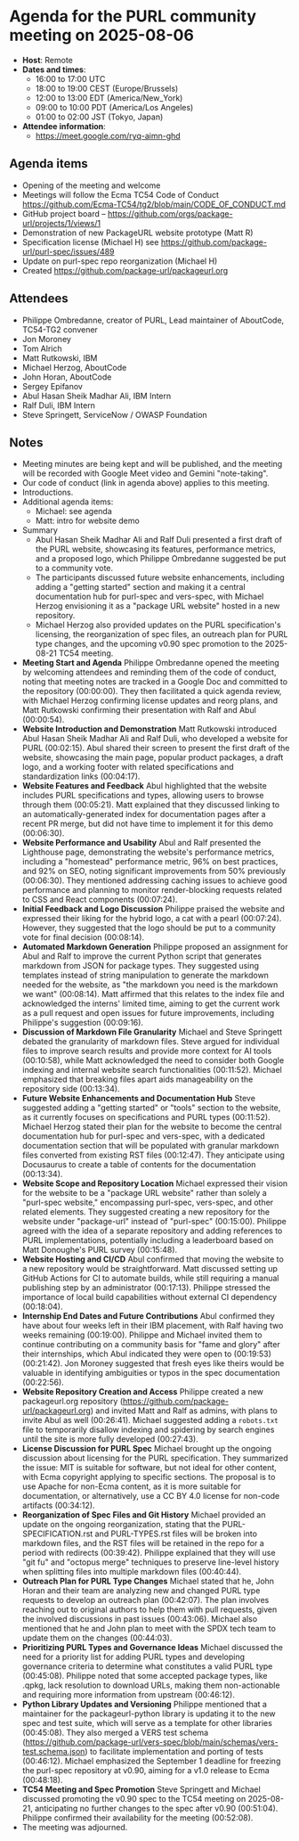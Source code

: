 # Agenda for the PURL community meeting on 2025-08-06

- **Host**: Remote
- **Dates and times**:
  - 16:00 to 17:00 UTC
  - 18:00 to 19:00 CEST (Europe/Brussels)
  - 12:00 to 13:00 EDT (America/New_York)
  - 09:00 to 10:00 PDT (America/Los Angeles)
  - 01:00 to 02:00 JST (Tokyo, Japan)
- **Attendee information**:
  - https://meet.google.com/ryq-aimn-ghd

## Agenda items

- Opening of the meeting and welcome
- Meetings will follow the Ecma TC54 Code of Conduct https://github.com/Ecma-TC54/tg2/blob/main/CODE_OF_CONDUCT.md
- GitHub project board – https://github.com/orgs/package-url/projects/1/views/1
- Demonstration of new PackageURL website prototype (Matt R)
- Specification license (Michael H) see https://github.com/package-url/purl-spec/issues/489
- Update on purl-spec repo reorganization (Michael H)
- Created https://github.com/package-url/packageurl.org

## Attendees

- Philippe Ombredanne, creator of PURL, Lead maintainer of AboutCode, TC54-TG2 convener
- Jon Moroney
- Tom Alrich
- Matt Rutkowski, IBM
- Michael Herzog, AboutCode
- John Horan, AboutCode
- Sergey Epifanov
- Abul Hasan Sheik Madhar Ali, IBM Intern
- Ralf Duli, IBM Intern
- Steve Springett, ServiceNow / OWASP Foundation

## Notes

- Meeting minutes are being kept and will be published, and the meeting will be recorded with Google Meet video and Gemini "note-taking".
- Our code of conduct (link in agenda above) applies to this meeting.
- Introductions.
- Additional agenda items:
  - Michael: see agenda
  - Matt: intro for website demo
- Summary
  - Abul Hasan Sheik Madhar Ali and Ralf Duli presented a first draft of the PURL website, showcasing its features, performance metrics, and a proposed logo, which Philippe Ombredanne suggested be put to a community vote.
  - The participants discussed future website enhancements, including adding a "getting started" section and making it a central documentation hub for purl-spec and vers-spec, with Michael Herzog envisioning it as a "package URL website" hosted in a new repository.
  - Michael Herzog also provided updates on the PURL specification's licensing, the reorganization of spec files, an outreach plan for PURL type changes, and the upcoming v0.90 spec promotion to the 2025-08-21 TC54 meeting.
- **Meeting Start and Agenda** Philippe Ombredanne opened the meeting by welcoming attendees and reminding them of the code of conduct, noting that meeting notes are tracked in a Google Doc and committed to the repository (00:00:00). They then facilitated a quick agenda review, with Michael Herzog confirming license updates and reorg plans, and Matt Rutkowski confirming their presentation with Ralf and Abul (00:00:54).
- **Website Introduction and Demonstration** Matt Rutkowski introduced Abul Hasan Sheik Madhar Ali and Ralf Duli, who developed a website for PURL (00:02:15). Abul shared their screen to present the first draft of the website, showcasing the main page, popular product packages, a draft logo, and a working footer with related specifications and standardization links (00:04:17).
- **Website Features and Feedback** Abul highlighted that the website includes PURL specifications and types, allowing users to browse through them (00:05:21). Matt explained that they discussed linking to an automatically-generated index for documentation pages after a recent PR merge, but did not have time to implement it for this demo (00:06:30).
- **Website Performance and Usability** Abul and Ralf presented the Lighthouse page, demonstrating the website's performance metrics, including a "homestead" performance metric, 96% on best practices, and 92% on SEO, noting significant improvements from 50% previously (00:06:30). They mentioned addressing caching issues to achieve good performance and planning to monitor render-blocking requests related to CSS and React components (00:07:24).
- **Initial Feedback and Logo Discussion** Philippe praised the website and expressed their liking for the hybrid logo, a cat with a pearl (00:07:24). However, they suggested that the logo should be put to a community vote for final decision (00:08:14).
- **Automated Markdown Generation** Philippe proposed an assignment for Abul and Ralf to improve the current Python script that generates markdown from JSON for package types. They suggested using templates instead of string manipulation to generate the markdown needed for the website, as "the markdown you need is the markdown we want" (00:08:14). Matt affirmed that this relates to the index file and acknowledged the interns' limited time, aiming to get the current work as a pull request and open issues for future improvements, including Philippe's suggestion (00:09:16).
- **Discussion of Markdown File Granularity** Michael and Steve Springett debated the granularity of markdown files. Steve argued for individual files to improve search results and provide more context for AI tools (00:10:58), while Matt acknowledged the need to consider both Google indexing and internal website search functionalities (00:11:52). Michael emphasized that breaking files apart aids manageability on the repository side (00:13:34).
- **Future Website Enhancements and Documentation Hub** Steve suggested adding a "getting started" or "tools" section to the website, as it currently focuses on specifications and PURL types (00:11:52). Michael Herzog stated their plan for the website to become the central documentation hub for purl-spec and vers-spec, with a dedicated documentation section that will be populated with granular markdown files converted from existing RST files (00:12:47). They anticipate using Docusaurus to create a table of contents for the documentation (00:13:34).
- **Website Scope and Repository Location** Michael expressed their vision for the website to be a "package URL website" rather than solely a "purl-spec website," encompassing purl-spec, vers-spec, and other related elements. They suggested creating a new repository for the website under "package-url" instead of "purl-spec" (00:15:00). Philippe agreed with the idea of a separate repository and adding references to PURL implementations, potentially including a leaderboard based on Matt Donoughe's PURL survey (00:15:48).
- **Website Hosting and CI/CD** Abul confirmed that moving the website to a new repository would be straightforward. Matt discussed setting up GitHub Actions for CI to automate builds, while still requiring a manual publishing step by an administrator (00:17:13). Philippe stressed the importance of local build capabilities without external CI dependency (00:18:04).
- **Internship End Dates and Future Contributions** Abul confirmed they have about four weeks left in their IBM placement, with Ralf having two weeks remaining (00:19:00). Philippe and Michael invited them to continue contributing on a community basis for "fame and glory" after their internships, which Abul indicated they were open to (00:19:53) (00:21:42). Jon Moroney suggested that fresh eyes like theirs would be valuable in identifying ambiguities or typos in the spec documentation (00:22:56).
- **Website Repository Creation and Access** Philippe created a new packageurl.org repository (https://github.com/package-url/packageurl.org) and invited Matt and Ralf as admins, with plans to invite Abul as well (00:26:41). Michael suggested adding a `robots.txt` file to temporarily disallow indexing and spidering by search engines until the site is more fully developed (00:27:43).
- **License Discussion for PURL Spec** Michael brought up the ongoing discussion about licensing for the PURL specification. They summarized the issue: MIT is suitable for software, but not ideal for other content, with Ecma copyright applying to specific sections. The proposal is to use Apache for non-Ecma content, as it is more suitable for documentation, or alternatively, use a CC BY 4.0 license for non-code artifacts (00:34:12).
- **Reorganization of Spec Files and Git History** Michael provided an update on the ongoing reorganization, stating that the PURL-SPECIFICATION.rst and PURL-TYPES.rst files will be broken into markdown files, and the RST files will be retained in the repo for a period with redirects (00:39:42). Philippe explained that they will use "git fu" and "octopus merge" techniques to preserve line-level history when splitting files into multiple markdown files (00:40:44).
- **Outreach Plan for PURL Type Changes** Michael stated that he, John Horan and their team are analyzing new and changed PURL type requests to develop an outreach plan (00:42:07). The plan involves reaching out to original authors to help them with pull requests, given the involved discussions in past issues (00:43:06). Michael also mentioned that he and John plan to meet with the SPDX tech team to update them on the changes (00:44:03).
- **Prioritizing PURL Types and Governance Ideas** Michael discussed the need for a priority list for adding PURL types and developing governance criteria to determine what constitutes a valid PURL type (00:45:08). Philippe noted that some accepted package types, like .qpkg, lack resolution to download URLs, making them non-actionable and requiring more information from upstream (00:46:12).
- **Python Library Updates and Versioning** Philippe mentioned that a maintainer for the packageurl-python library is updating it to the new spec and test suite, which will serve as a template for other libraries (00:45:08). They also merged a VERS test schema (https://github.com/package-url/vers-spec/blob/main/schemas/vers-test.schema.json) to facilitate implementation and porting of tests (00:46:12). Michael emphasized the September 1 deadline for freezing the purl-spec repository at v0.90, aiming for a v1.0 release to Ecma (00:48:18).
- **TC54 Meeting and Spec Promotion** Steve Springett and Michael discussed promoting the v0.90 spec to the TC54 meeting on 2025-08-21, anticipating no further changes to the spec after v0.90 (00:51:04). Philippe confirmed their availability for the meeting (00:52:08).
- The meeting was adjourned.
